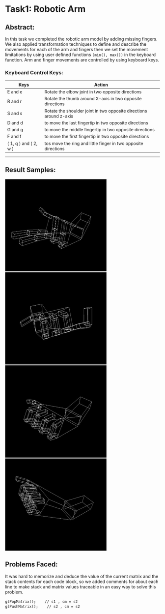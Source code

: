 # **Task1: Robotic Arm**

## Abstract:

In this task we completed the robotic arm model by adding missing fingers. We also applied transformation techniques to define and describe the movements for each of the arm and fingers then we set the movement limitations by using user defined functions `(min(), max())` in the keyboard function. Arm and finger movements are controlled by using keyboard keys.

### Keyboard Control Keys:
Keys | Action
-----|--------
E and e | Rotate the elbow joint in two opposite directions
R and r | Rotate the thumb around X-axis in two opposite directions
S and s | Rotate the shoulder joint in two opposite directions around z-axis
D and d | to move the last fingertip in two opposite directions
G and g | to move the middle fingertip in two opposite directions
F and f | to move the first fingertip in two opposite directions
( 1, q ) and ( 2, w ) | tos move the ring and little finger in two opposite directions
________________________________

## Result Samples:

<img src="images/sample_1.PNG" width="330" height="300"/>
<img src="images/sample_2.PNG" width="330" height="300"/>
<img src="images/sample_3.PNG" width="330" height="300"/>
<img src="images/sample_4.PNG" width="330" height="300"/>

## Problems Faced:

It was hard to memorize and deduce the value of the current matrix and the stack contents for each code block, so we added comments for about each line to make stack and matrix values traceable in an easy way to solve this problem.
```
glPopMatrix();    // s1 , cm = s2
glPushMatrix();    // s2 , cm = s2
```
